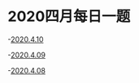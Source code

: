# 2020四月每日一题

-[2020.4.10](../leetcode/2020April/20200410.md)

-[2020.4.09](../leetcode/2020April/20200409.md)

-[2020.4.08](../leetcode/2020April/20200408.md)